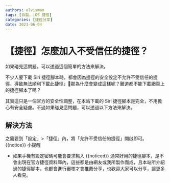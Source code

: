 ```yaml
---
authors: elvismao
tags: [自製，iOS 捷徑]
categories: [捷徑分享]
date: 2021-06-04
---
```


# 【捷徑】怎麼加入不受信任的捷徑？

如果碰見這問題，可以透過這個簡單的方法來解決。

不少人要下載 Siri 捷徑腳本時，都會因為捷徑的安全設定不允許不受信任的捷徑，導致無法順利下載此捷徑」那為什麼會變成這樣呢？難道都不能下載網頁上的捷徑腳本了嗎？

其實這只是一個官方的安全性調整，在本站下載的 Siri 捷徑腳本是完全，不用擔心有安全疑慮。不過如果碰見這問題，可以透過以下方法來解決。

## 解決方法

之需要到「設定」>「捷徑」內，將「允許不受信任的捷徑」開啟即可。
{{notice}}
小提醒

- 如果手機有設定密碼可能會要求輸入
  {{noticed}}
  通常好用的捷徑腳本，是不會出現在官方捷徑資料庫內，這些都是由網友或我所製作而成，且本站所介紹過的捷徑腳本，也都會進行審核才會推薦分享，也歡迎大家可以分享，讓更多人看見。
